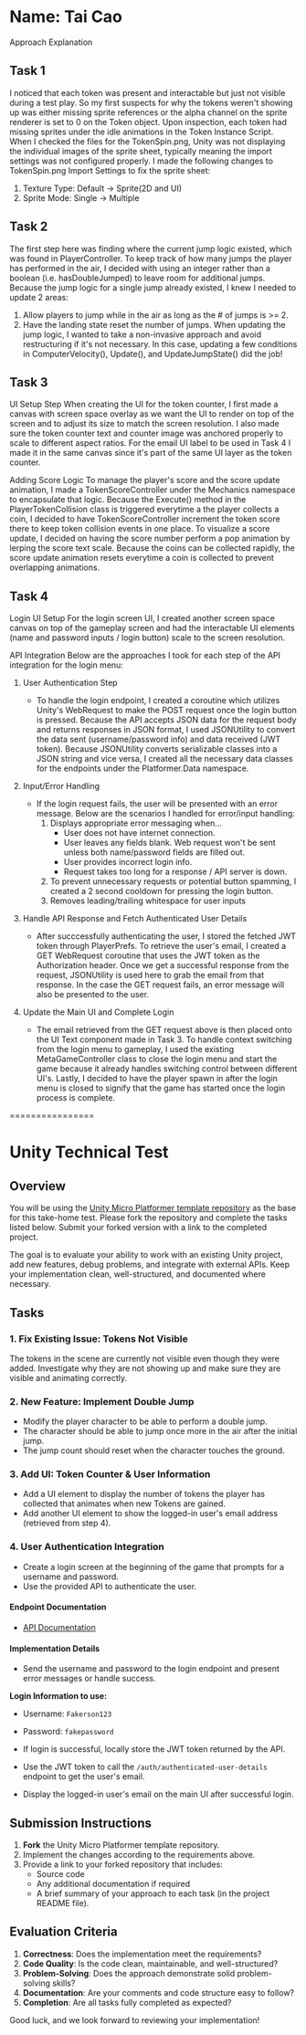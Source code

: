Name: Tai Cao
================

Approach Explanation

Task 1
------
I noticed that each token was present and interactable but just not visible during a test play. So my first suspects for why the tokens 
weren't showing up was either missing sprite references or the alpha channel on the sprite renderer is set to 0 on the Token object.
Upon inspection, each token had missing sprites under the idle animations in the Token Instance Script. When I checked the files for the TokenSpin.png,
Unity was not displaying the individual images of the sprite sheet, typically meaning the import settings was not configured properly.
I made the following changes to TokenSpin.png Import Settings to fix the sprite sheet:
1. Texture Type:  Default -> Sprite(2D and UI)
2. Sprite Mode: Single -> Multiple

Task 2
------
The first step here was finding where the current jump logic existed, which was found in PlayerController. To keep track of how many jumps
the player has performed in the air, I decided with using an integer rather than a boolean (i.e. hasDoubleJumped) to leave room for 
additional jumps. Because the jump logic for a single jump already existed, I knew I needed to update 2 areas:
1. Allow players to jump while in the air as long as the # of jumps is >= 2.
2. Have the landing state reset the number of jumps.
When updating the jump logic, I wanted to take a non-invasive approach and avoid restructuring if it's not necessary. In this case, 
updating a few conditions in ComputerVelocity(), Update(), and UpdateJumpState() did the job!

Task 3
------
UI Setup Step
When creating the UI for the token counter, I first made a canvas with screen space overlay as we want the UI to render on top of the screen
and to adjust its size to match the screen resolution. I also made sure the token counter text and counter image was anchored properly to
scale to different aspect ratios. For the email UI label to be used in Task 4 I made it in the same canvas since it's part of the same UI layer 
as the token counter.

Adding Score Logic
To manage the player's score and the score update animation, I made a TokenScoreController under the Mechanics namespace to encapsulate that logic.
Because the Execute() method in the PlayerTokenCollision class is triggered everytime a the player collects a coin, I decided to have TokenScoreController 
increment the token score there to keep token collision events in one place. To visualize a score update, I decided on having the score number perform a 
pop animation by lerping the score text scale. Because the coins can be collected rapidly, the score update animation resets everytime a coin is 
collected to prevent overlapping animations.

Task 4
------
Login UI Setup
For the login screen UI, I created another screen space canvas on top of the gameplay screen and had the interactable UI elements 
(name and password inputs / login button) scale to the screen resolution. 

API Integration
Below are the approaches I took for each step of the API integration for the login menu:
1. User Authentication Step
	- To handle the login endpoint, I created a coroutine which utilizes Unity's WebRequest to make the POST request once the login button is pressed. Because the API
	  accepts JSON data for the request body and returns responses in JSON format, I used JSONUtility to convert the data sent (username/password info)
	  and data received (JWT token). Because JSONUtility converts serializable classes into a JSON string and vice versa, I created all the necessary data classes 
	  for the endpoints under the Platformer.Data namespace.
	
2. Input/Error Handling
	- If the login request fails, the user will be presented with an error message. Below are the scenarios I handled for error/input handling:
		1. Displays appropriate error messaging when...
		   - User does not have internet connection.
		   - User leaves any fields blank. Web request won't be sent unless both name/password fields are filled out.
		   - User provides incorrect login info.
		   - Request takes too long for a response / API server is down. 
		2. To prevent unnecessary requests or potential button spamming, I created a 2 second cooldown for pressing the login button.
		3. Removes leading/trailing whitespace for user inputs

3. Handle API Response and Fetch Authenticated User Details
   - After succcessfully authenticating the user, I stored the fetched JWT token through PlayerPrefs. To retrieve the user's email, I created a GET WebRequest coroutine
	 that uses the JWT token as the Authorization header. Once we get a successful response from the request, JSONUtility is used here to grab the email from that response. 
	 In the case the GET request fails, an error message will also be presented to the user.
	
4. Update the Main UI and Complete Login
   - The email retrieved from the GET request above is then placed onto the UI Text component made in Task 3. To handle context 
	 switching from the login menu to gameplay, I used the existing MetaGameController class to close the login menu and start the game 
	 because it already handles switching control between different UI's. Lastly, I decided to have the player spawn in after the login
	 menu is closed to signify that the game has started once the login process is complete. 



================

# Unity Technical Test

## Overview

You will be using the [Unity Micro Platformer template repository](https://github.com/SkillionaireGames/Unity-Technical-Test.git) as the base for this take-home test. Please fork the repository and complete the tasks listed below. Submit your forked version with a link to the completed project.

The goal is to evaluate your ability to work with an existing Unity project, add new features, debug problems, and integrate with external APIs. Keep your implementation clean, well-structured, and documented where necessary.

## Tasks

### 1. Fix Existing Issue: Tokens Not Visible
The tokens in the scene are currently not visible even though they were added. Investigate why they are not showing up and make sure they are visible and animating correctly.

### 2. New Feature: Implement Double Jump
- Modify the player character to be able to perform a double jump.
- The character should be able to jump once more in the air after the initial jump.
- The jump count should reset when the character touches the ground.

### 3. Add UI: Token Counter & User Information
- Add a UI element to display the number of tokens the player has collected that animates when new Tokens are gained.
- Add another UI element to show the logged-in user's email address (retrieved from step 4).

### 4. User Authentication Integration
- Create a login screen at the beginning of the game that prompts for a username and password.
- Use the provided API to authenticate the user.

#### Endpoint Documentation
- [API Documentation](https://api-dev.skillionairegames.com/api/documentation#/)

#### Implementation Details
- Send the username and password to the login endpoint and present error messages or handle success.
  
**Login Information to use:**
  - Username: `Fakerson123`
  - Password: `fakepassword`
  
- If login is successful, locally store the JWT token returned by the API.
- Use the JWT token to call the `/auth/authenticated-user-details` endpoint to get the user's email.
- Display the logged-in user's email on the main UI after successful login.

## Submission Instructions

1. **Fork** the Unity Micro Platformer template repository.
2. Implement the changes according to the requirements above.
3. Provide a link to your forked repository that includes:
   - Source code
   - Any additional documentation if required
   - A brief summary of your approach to each task (in the project README file).

## Evaluation Criteria

1. **Correctness**: Does the implementation meet the requirements?
2. **Code Quality**: Is the code clean, maintainable, and well-structured?
3. **Problem-Solving**: Does the approach demonstrate solid problem-solving skills?
4. **Documentation**: Are your comments and code structure easy to follow?
5. **Completion**: Are all tasks fully completed as expected?

Good luck, and we look forward to reviewing your implementation!




